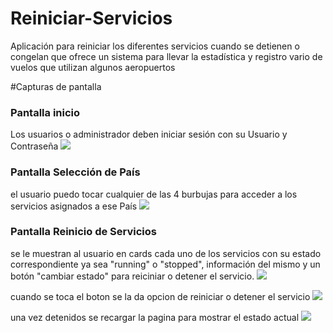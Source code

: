 # Reiniciar-Servicios
Aplicación para reiniciar los diferentes servicios cuando se detienen o congelan que ofrece un sistema para llevar la estadística y registro vario de vuelos que utilizan algunos aeropuertos 

#Capturas de pantalla
### Pantalla inicio
Los usuarios o administrador deben iniciar sesión con su Usuario y Contraseña 
<img src="Capturas/Login.jpg">
### Pantalla Selección de País 
el usuario puedo tocar cualquier de las 4 burbujas para acceder a los servicios asignados a ese País
<img src="Imagenes/burbujas.jpg">
### Pantalla Reinicio de Servicios
se le muestran al usuario en cards cada uno de los servicios con su estado correspondiente ya sea "running" o "stopped", información del mismo y un botón "cambiar estado" para reiciniar o detener el servicio.
<img src="Imagenes/Inicio services.jpg">


cuando se toca el boton se la da opcion de reiniciar o detener el servicio
<img src="Imagenes/opcion con servicios 2.jpg">

una vez detenidos se recargar la pagina para mostrar el estado actual
<img src="Imagenes/servicios detenidos 2.jpg">







